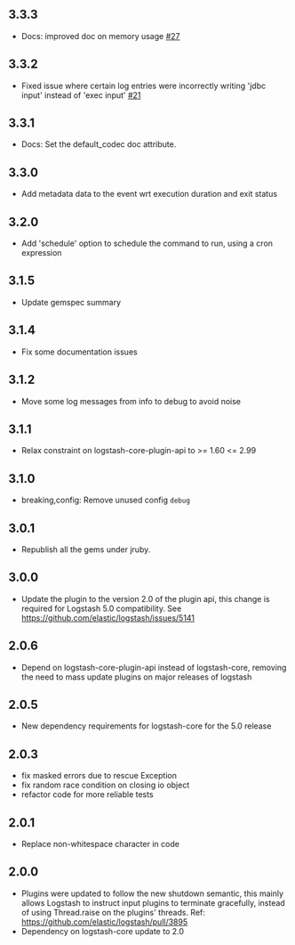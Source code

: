 ## 3.3.3
  - Docs: improved doc on memory usage [#27](https://github.com/logstash-plugins/logstash-input-exec/pull/27)

## 3.3.2
  - Fixed issue where certain log entries were incorrectly writing 'jdbc input' instead of 'exec input' [#21](https://github.com/logstash-plugins/logstash-input-exec/pull/21)

## 3.3.1
  - Docs: Set the default_codec doc attribute.

## 3.3.0
  - Add metadata data to the event wrt execution duration and exit status

## 3.2.0
  - Add 'schedule' option to schedule the command to run, using a cron expression

## 3.1.5
  - Update gemspec summary

## 3.1.4
  - Fix some documentation issues

## 3.1.2
  - Move some log messages from info to debug to avoid noise

## 3.1.1
  - Relax constraint on logstash-core-plugin-api to >= 1.60 <= 2.99

## 3.1.0
 - breaking,config: Remove unused config `debug`

## 3.0.1
 - Republish all the gems under jruby.

## 3.0.0
 - Update the plugin to the version 2.0 of the plugin api, this change is required for Logstash 5.0 compatibility. See https://github.com/elastic/logstash/issues/5141

## 2.0.6
 - Depend on logstash-core-plugin-api instead of logstash-core, removing the need to mass update plugins on major releases of logstash

## 2.0.5
 - New dependency requirements for logstash-core for the 5.0 release

## 2.0.3
 - fix masked errors due to rescue Exception
 - fix random race condition on closing io object
 - refactor code for more reliable tests

## 2.0.1
 - Replace non-whitespace character in code

## 2.0.0
 - Plugins were updated to follow the new shutdown semantic, this mainly allows Logstash to instruct input plugins to terminate gracefully,
   instead of using Thread.raise on the plugins' threads. Ref: https://github.com/elastic/logstash/pull/3895
 - Dependency on logstash-core update to 2.0
